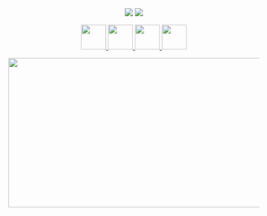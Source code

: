 <div align="center">
  <img src="https://capsule-render.vercel.app/api?type=waving&theme=radical&height=220&section=header&text=I%20am%20Amod%20Nagbhidkar!😎&fontSize=60"/>
  <img src="https://capsule-render.vercel.app/api?type=waving&theme=radical&height=50&text=Lets%20connect%20and%20have%20a%20chat!&fontSize=30"/>
</div>

<p align="center" class="socials" style="">
  <a href="https://www.instagram.com/amodn__008/?hl=en">
     <img height="50" src="https://user-images.githubusercontent.com/89328894/210178927-d166ecda-9976-42dc-8f1d-68c8b5c8477e.png"/>
  </a>
  <a href="https://www.linkedin.com/in/amod-nagbhidkar-53381a21b/">
     <img height="50" src="https://user-images.githubusercontent.com/89328894/210179004-ac36072f-3858-4099-beb7-d2f080b3c2cf.png"/>
  </a>
  <a href="mailto:amodnagbhidkar08@gmail.com">
     <img height="50" src="https://user-images.githubusercontent.com/89328894/210179147-9256e6b6-a550-47d9-bbfe-9dd81ba22c85.png"/>
  </a>
<!--   <a href="https://twitter.com/amodn_08">
     <img height="50" src="https://user-images.githubusercontent.com/89328894/210179231-306981d3-bc47-433f-8e9b-c26418c8514d.png"/>
  </a> -->
  <a href="https://discord.com/channels/@me">
     <img height="50" src="https://user-images.githubusercontent.com/89328894/210180161-bb7d70de-7437-458e-b57e-d34ed6930374.png"/>
  </a>
</p>

<div align="center">
  <img height="300" width="600" src="https://tenor.com/9BHm.gif"/>
</div>

